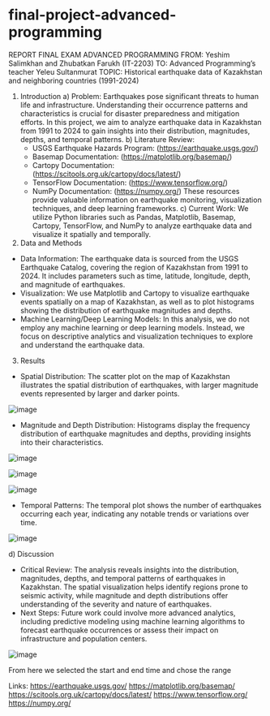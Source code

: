 # final-project-advanced-programming
 
REPORT FINAL EXAM ADVANCED PROGRAMMING
FROM: Yeshim Salimkhan and Zhubatkan Farukh (IT-2203)
TO: Advanced Programming’s teacher Yeleu Sultanmurat
TOPIC: Historical earthquake data of Kazakhstan and neighboring countries (1991-2024)
1. Introduction
a) Problem:
Earthquakes pose significant threats to human life and infrastructure. Understanding their occurrence patterns and characteristics is crucial for disaster preparedness and mitigation efforts. In this project, we aim to analyze earthquake data in Kazakhstan from 1991 to 2024 to gain insights into their distribution, magnitudes, depths, and temporal patterns.
b) Literature Review:
   - USGS Earthquake Hazards Program: (https://earthquake.usgs.gov/)
   - Basemap Documentation: (https://matplotlib.org/basemap/)
   - Cartopy Documentation: (https://scitools.org.uk/cartopy/docs/latest/)
   - TensorFlow Documentation: (https://www.tensorflow.org/)
   - NumPy Documentation: (https://numpy.org/)
These resources provide valuable information on earthquake monitoring, visualization techniques, and deep learning frameworks.
c) Current Work:
   We utilize Python libraries such as Pandas, Matplotlib, Basemap, Cartopy, TensorFlow, and NumPy to analyze earthquake data and visualize it spatially and temporally.
2. Data and Methods
- Data Information: 
  The earthquake data is sourced from the USGS Earthquake Catalog, covering the region of Kazakhstan from 1991 to 2024. It includes parameters such as time, latitude, longitude, depth, and magnitude of earthquakes.
- Visualization: 
  We use Matplotlib and Cartopy to visualize earthquake events spatially on a map of Kazakhstan, as well as to plot histograms showing the distribution of earthquake magnitudes and depths.
- Machine Learning/Deep Learning Models:
  In this analysis, we do not employ any machine learning or deep learning models. Instead, we focus on descriptive analytics and visualization techniques to explore and understand the earthquake data.
3. Results
- Spatial Distribution:
  The scatter plot on the map of Kazakhstan illustrates the spatial distribution of earthquakes, with larger magnitude events represented by larger and darker points.

![image](https://github.com/Salimkhan1512/FinalProjectAP/assets/123942008/ceef1f2e-d822-4f22-a099-97a3e3874177)


- Magnitude and Depth Distribution:
  Histograms display the frequency distribution of earthquake magnitudes and depths, providing insights into their characteristics.

![image](https://github.com/Salimkhan1512/FinalProjectAP/assets/123942008/ee25cdf9-d547-41b3-a847-f05cf98c01da)

![image](https://github.com/Salimkhan1512/FinalProjectAP/assets/123942008/52993813-f742-4ed6-b114-05ed86b349b6)

![image](https://github.com/Salimkhan1512/FinalProjectAP/assets/123942008/6a382711-f6d8-43a2-badd-3e2a6688a2ea)

 
- Temporal Patterns:
  The temporal plot shows the number of earthquakes occurring each year, indicating any notable trends or variations over time.

![image](https://github.com/Fareke1/final-project-advanced-programming/assets/153728604/0ef2ec4e-ac34-4a70-ba64-6552412ce855)

 
d) Discussion
- Critical Review:
The analysis reveals insights into the distribution, magnitudes, depths, and temporal patterns of earthquakes in Kazakhstan. The spatial visualization helps identify regions prone to seismic activity, while magnitude and depth distributions offer understanding of the severity and nature of earthquakes.
- Next Steps:
Future work could involve more advanced analytics, including predictive modeling using machine learning algorithms to forecast earthquake occurrences or assess their impact on infrastructure and population centers.

![image](https://github.com/Fareke1/final-project-advanced-programming/assets/153728604/2bb8dfa6-39c5-4e0f-858b-0fce0b09c766)

 
From here we selected the start and end time and chose the range

Links:
https://earthquake.usgs.gov/
https://matplotlib.org/basemap/
https://scitools.org.uk/cartopy/docs/latest/
https://www.tensorflow.org/
https://numpy.org/

